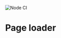 ![Node CI](https://github.com/EvgeniyKoch/backend-project-lvl3/workflows/Node%20CI/badge.svg)
# Page loader
